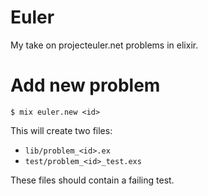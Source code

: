 # Euler

My take on projecteuler.net problems in elixir.

# Add new problem

```
$ mix euler.new <id>
```

This will create two files:

- `lib/problem_<id>.ex`
- `test/problem_<id>_test.exs`

These files should contain a failing test.
